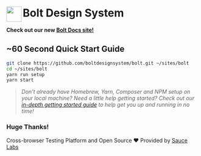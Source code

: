 <h1>
  <img align="left" width="40" src="https://raw.githubusercontent.com/boltdesignsystem/bolt/master/docs-site/src/assets/images/bolt-logo.png">
  Bolt Design System
</h1>

**Check out our new [Bolt Docs site!](https://boltdesignsystem.com)**

## ~60 Second Quick Start Guide

```bash
git clone https://github.com/boltdesignsystem/bolt.git ~/sites/bolt
cd ~/sites/bolt
yarn run setup
yarn start
```

> *Don't already have Homebrew, Yarn, Composer and NPM setup on your local machine? Need a little help getting started? Check out our [in-depth getting started guide](https://boltdesignsystem.com/docs/development/local-dev-environment-setup.html) to help get you up and running in no time!*


### Huge Thanks!

Cross-browser Testing Platform and Open Source ❤️ Provided by [Sauce Labs][homepage]

[homepage]: https://saucelabs.com
